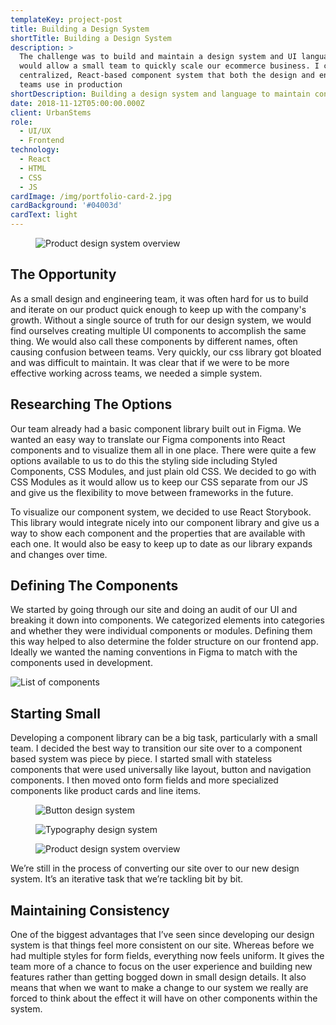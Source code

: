 ```yaml
---
templateKey: project-post
title: Building a Design System
shortTitle: Building a Design System
description: >
  The challenge was to build and maintain a design system and UI language that
  would allow a small team to quickly scale our ecommerce business. I created a
  centralized, React-based component system that both the design and engineering
  teams use in production
shortDescription: Building a design system and language to maintain consistency and scale.
date: 2018-11-12T05:00:00.000Z
client: UrbanStems
role:
  - UI/UX
  - Frontend
technology:
  - React
  - HTML
  - CSS
  - JS
cardImage: /img/portfolio-card-2.jpg
cardBackground: '#04003d'
cardText: light
---
```

<figure>

![Product design system overview](/img/urbanstems-design-system-overview.jpg)

</figure>

## The Opportunity

As a small design and engineering team, it was often hard for us to build and iterate on our product quick enough to keep up with the company's growth. Without a single source of truth for our design system, we would find ourselves creating multiple UI components to accomplish the same thing. We would also call these components by different names, often causing confusion between teams. Very quickly, our css library got bloated and was difficult to maintain. It was clear that if we were to be more effective working across teams, we needed a simple system.

## Researching The Options

Our team already had a basic component library built out in Figma. We wanted an easy way to translate our Figma components into React components and to visualize them all in one place. There were quite a few options available to us to do this the styling side including Styled Components, CSS Modules, and just plain old CSS. We decided to go with CSS Modules as it would allow us to keep our CSS separate from our JS and give us the flexibility to move between frameworks in the future.

To visualize our component system, we decided to use React Storybook. This library would integrate nicely into our component library and give us a way to show each component and the properties that are available with each one. It would also be easy to keep up to date as our library expands and changes over time.

## Defining The Components

We started by going through our site and doing an audit of our UI and breaking it down into components. We categorized elements into categories and whether they were individual components or modules. Defining them this way helped to also determine the folder structure on our frontend app. Ideally we wanted the naming conventions in Figma to match with the components used in development.

![List of components](/img/urbanstems-component-categories.png)

## Starting Small

Developing a component library can be a big task, particularly with a small team. I decided the best way to transition our site over to a component based system was piece by piece. I started small with stateless components that were used universally like layout, button and navigation components. I then moved onto form fields and more specialized components like product cards and line items.

<figure>

![Button design system](/img/urbanstems-design-system-buttons.png)

![Typography design system](/img/urbanstems-design-system-type.png)

</figure>

<figure>

![Product design system overview](/img/urbanstems-design-system-homepage-card.jpg)

</figure>

We’re still in the process of converting our site over to our new design system. It’s an iterative task that we’re tackling bit by bit.

## Maintaining Consistency

One of the biggest advantages that I’ve seen since developing our design system is that things feel more consistent on our site. Whereas before we had multiple styles for form fields, everything now feels uniform. It gives the team more of a chance to focus on the user experience and building new features rather than getting bogged down in small design details. It also means that when we want to make a change to our system we really are forced to think about the effect it will have on other components within the system.
